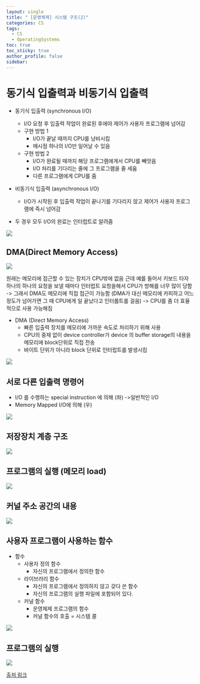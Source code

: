 ```yaml
---
layout: single
title: " [운영체제] 시스템 구조(2)"
categories: CS
tags:
  - CS
  - OperatingSystems
toc: true
toc_sticky: true
author_profile: false
sidebar:
---
```

# 동기식 입출력과 비동기식 입출력

- 동기식 입출력 (synchronous I/O)
	- I/O 요청 후 입출력 작업이 완료된 후에야 제어가 사용자 프로그램에 넘어감
	- 구현 방법 1
		- I/O가 끝날 때까지 CPU를 낭비시킴
		- 매시점 하나의 I/O만 일어날 수 있음
	- 구현 방법 2
		- I/O가 완료될 때까지 해당 프로그램에게서 CPU를 빼앗음
		- I/O 처리를 기다리는 줄에 그 프로그램을 줄 세움
		- 다른 프로그램에게 CPU를 줌
- 비동기식 입출력 (asynchronous I/O)
	- I/O가 시작된 후 입출력 작업이 끝나기를 기다리지 않고 제어가 사용자 프로그램에 즉시 넘어감

- 두 경우 모두 I/O의 완료는 인터럽트로 알려줌

![](https://i.imgur.com/qMTqjuC.png)

## DMA(Direct Memory Access)

![](https://i.imgur.com/w714XxJ.png)


원래는 메모리에 접근할 수 있는 장치가 CPU밖에 없음 근데 예를 들어서 키보드 타자 하나의 하나의 요청을 보낼 때마다 인터럽트 요청을해서 CPU가 방해를 너무 많이 당함 -> 그래서 DMA도 메모리에 직접 접근이 가능함 (DMA가 대신 메모리에 카피하고 어느정도가 넘어가면 그 때 CPU에게 일 끝났다고 인터룹트를 걸음)
-> CPU를 좀 더 효율적으로 사용 가능해짐    

- DMA (Direct Memory Access)
	- 빠른 입출력 장치를 메모리에 가까운 속도로 처리하기 위해 사용
	- CPU의 중재 없이 device controller가 device 의 buffer storage의 내용을 메모리에 block단위로 직접 전송
	- 바이트 단위가 아니라 block 단위로 인터럽트를 발생시킴

![](https://i.imgur.com/eCz67bS.png)

## 서로 다른 입출력 명령어

- I/O 를 수행하는 special instruction 에 의해 (좌) ->일반적인 I/O
- Memory Mapped I/O에 의해 (우)

![](https://i.imgur.com/dc0Hf8r.png)

## 저장장치 계층 구조 

![](https://i.imgur.com/826azxH.png)

## 프로그램의 실행 (메모리 load)

![](https://i.imgur.com/GRYLYS4.png)

## 커널 주소 공간의 내용

![](https://i.imgur.com/NF0LjMI.png)


## 사용자 프로그램이 사용하는 함수

- 함수 
	- 사용자 정의 함수
		- 자신의 프로그램에서 정의한 함수
	- 라이브러리 함수
		- 자신의 프로그램에서 정의하지 않고 갖다 쓴 함수
		- 자신의 프로그램의 실행 파일에 포함되어 있다.
	- 커널 함수
		- 운영체제 프로그램의 함수
		- 커널 함수의 호출 = 시스템 콜

![](https://i.imgur.com/hA4m4uq.png)

## 프로그램의 실행

![](https://i.imgur.com/RkpPbL9.png)


[출처 링크](https://core.ewha.ac.kr/publicview/C0101020140314151238067290?vmode=f)